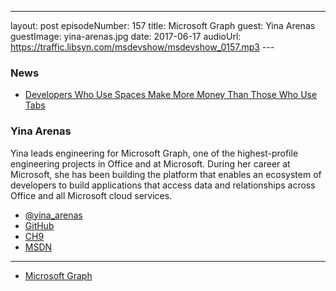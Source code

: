 ---
layout: post
episodeNumber: 157
title: Microsoft Graph
guest:  Yina Arenas
guestImage:  yina-arenas.jpg
date: 2017-06-17
audioUrl: https://traffic.libsyn.com/msdevshow/msdevshow_0157.mp3
--- 

### News

 - [Developers Who Use Spaces Make More Money Than Those Who Use Tabs](https://stackoverflow.blog/2017/06/15/developers-use-spaces-make-money-use-tabs/)

###  Yina Arenas

Yina leads engineering for Microsoft Graph, one of the highest-profile engineering projects in Office and at Microsoft. During her career at Microsoft, she has been building the platform that enables an ecosystem of developers to build applications that access data and relationships across Office and all Microsoft cloud services. 

 - [@yina_arenas](https://twitter.com/yina_arenas)
 - [GitHub](https://github.com/yinaa)
 - [CH9](https://channel9.msdn.com/Events/Speakers/yina-arenas)
 - [MSDN](https://social.msdn.microsoft.com/profile/yina%20arenas/?ws=usercard-mini)

----------------------------------------------

 - [Microsoft Graph](https://developer.microsoft.com/en-us/graph/)